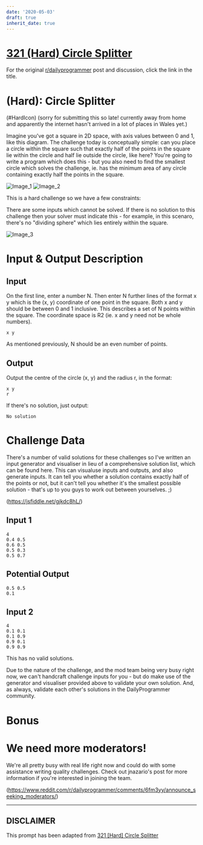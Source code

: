 ```yaml
---
date: '2020-05-03'
draft: true
inherit_date: true
---
```


# [321 (Hard) Circle Splitter](https://www.reddit.com/r/dailyprogrammer/comments/6ksmh5/20170630_challenge_321_hard_circle_splitter/)

For the original [r/dailyprogrammer](https://www.reddit.com/r/dailyprogrammer/) post and discussion, click the link in the title.

#  (Hard): Circle Splitter
(#HardIcon)
(sorry for submitting this so late! currently away from home and apparently the internet hasn't arrived in a lot of places in Wales yet.)

Imagine you've got a square in 2D space, with axis values between 0 and 1, like this diagram. The challenge today is conceptually simple: can you place a circle within the square such that exactly half of the points in the square lie within the circle and half lie outside the circle, like here? You're going to write a program which does this - but you also need to find the smallest circle which solves the challenge, ie. has the minimum area of any circle containing exactly half the points in the square.

![Image_1](http://i.imgur.com/5K0HZEk.png)
![Image_2](http://i.imgur.com/n7BDeyg.png)

This is a hard challenge so we have a few constraints:

There are some inputs which cannot be solved. If there is no solution to this challenge then your solver must indicate this - for example, in this scenaro, there's no "dividing sphere" which lies entirely within the square.

![Image_3](http://i.imgur.com/fDGPvX3.png)
# Input & Output Description
## Input
On the first line, enter a number N. Then enter N further lines of the format x y which is the (x, y) coordinate of one point in the square. Both x and y should be between 0 and 1 inclusive. This describes a set of N points within the square. The coordinate space is R2 (ie. x and y need not be whole numbers).


```
x y
```
As mentioned previously, N should be an even number of points.

## Output
Output the centre of the circle (x, y) and the radius r, in the format:


```
x y
r
```
If there's no solution, just output:


```
No solution
```
# Challenge Data
There's a number of valid solutions for these challenges so I've written an input generator and visualiser in lieu of a comprehensive solution list, which can be found here. This can visualuse inputs and outputs, and also generate inputs. It can tell you whether a solution contains exactly half of the points or not, but it can't tell you whether it's the smallest possible solution - that's up to you guys to work out between yourselves. ;)

(https://jsfiddle.net/gjkdc8hL/)
## Input 1

```
4
0.4 0.5
0.6 0.5
0.5 0.3
0.5 0.7
```
## Potential Output

```
0.5 0.5
0.1
```
## Input 2

```
4
0.1 0.1
0.1 0.9
0.9 0.1
0.9 0.9
```
This has no valid solutions.

Due to the nature of the challenge, and the mod team being very busy right now, we can't handcraft challenge inputs for you - but do make use of the generator and visualiser provided above to validate your own solution. And, as always, validate each other's solutions in the DailyProgrammer community.

# Bonus
# We need more moderators!
We're all pretty busy with real life right now and could do with some assistance writing quality challenges. Check out jnazario's post for more information if you're interested in joining the team.

(https://www.reddit.com/r/dailyprogrammer/comments/6fm3yy/announce_seeking_moderators/)

----
## **DISCLAIMER**
This prompt has been adapted from [321 [Hard] Circle Splitter](https://www.reddit.com/r/dailyprogrammer/comments/6ksmh5/20170630_challenge_321_hard_circle_splitter/
)
